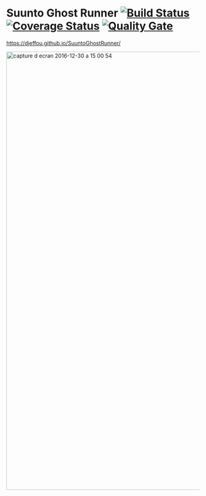 # Suunto Ghost Runner [![Build Status](https://travis-ci.org/djeffou/SuuntoGhostRunner.svg?branch=master)](https://travis-ci.org/djeffou/SuuntoGhostRunner) [![Coverage Status](https://coveralls.io/repos/github/djeffou/SuuntoGhostRunner/badge.svg?branch=master)](https://coveralls.io/github/djeffou/SuuntoGhostRunner?branch=master) [![Quality Gate](https://sonarqube.com/api/badges/gate?key=com.sonarqube.examples.standard-sqscanner-travis-project)](https://sonarqube.com/dashboard?id=djeffou%3ASuuntoGhostRunner)

https://djeffou.github.io/SuuntoGhostRunner/

<img width="1145" alt="capture d ecran 2016-12-30 a 15 00 54" src="https://cloud.githubusercontent.com/assets/768036/21566270/d3b2768c-cea1-11e6-95f8-ef5f8924a341.png">

